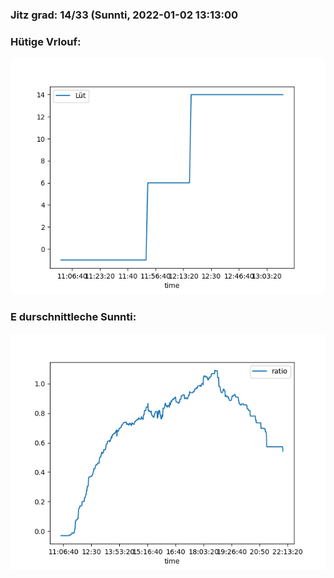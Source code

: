### Jitz grad: 14/33 (Sunnti, 2022-01-02 13:13:00

### Hütige Vrlouf:
![Graph](Today.png)

### E durschnittleche Sunnti:
![Graph](Sunnti.png)